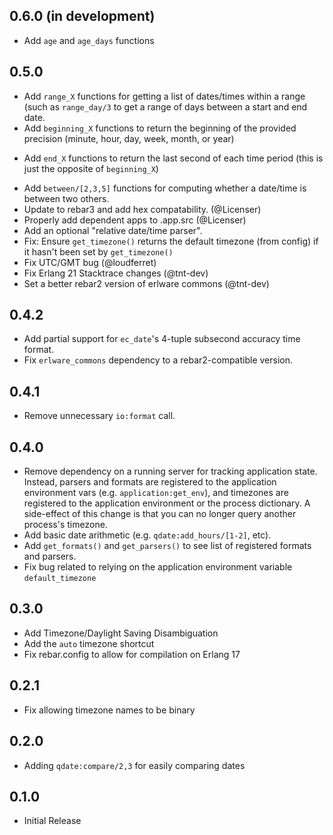 ## 0.6.0 (in development)

* Add `age` and `age_days` functions

## 0.5.0

* Add `range_X` functions for getting a list of dates/times within a range
  (such as `range_day/3` to get a range of days between a start and end date.
* Add `beginning_X` functions to return the beginning of the provided precision
  (minute, hour, day, week, month, or year)
+ Add `end_X` functions to return the last second of each time period (this is
  just the opposite of `beginning_X`)
* Add `between/[2,3,5]` functions for computing whether a date/time is between
  two others.
* Update to rebar3 and add hex compatability. (@Licenser)
* Properly add dependent apps to .app.src (@Licenser)
* Add an optional "relative date/time parser".
* Fix: Ensure `get_timezone()` returns the default timezone (from config) if it
  hasn't been set by `get_timezone()`
* Fix UTC/GMT bug (@loudferret)
* Fix Erlang 21 Stacktrace changes (@tnt-dev)
* Set a better rebar2 version of erlware commons (@tnt-dev)

## 0.4.2

* Add partial support for `ec_date`'s 4-tuple subsecond accuracy time format.
* Fix `erlware_commons` dependency to a rebar2-compatible version.

## 0.4.1

* Remove unnecessary `io:format` call.

## 0.4.0

* Remove dependency on a running server for tracking application state.
  Instead, parsers and formats are registered to the application environment
  vars (e.g. `application:get_env`), and timezones are registered to the
  application environment or the process dictionary. A side-effect of this
  change is that you can no longer query another process's timezone. 
* Add basic date arithmetic (e.g. `qdate:add_hours/[1-2]`, etc).
* Add `get_formats()` and `get_parsers()` to see list of registered formats and
  parsers.
* Fix bug related to relying on the application environment variable
  `default_timezone`

## 0.3.0

* Add Timezone/Daylight Saving Disambiguation
* Add the `auto` timezone shortcut
* Fix rebar.config to allow for compilation on Erlang 17

## 0.2.1

* Fix allowing timezone names to be binary

## 0.2.0

* Adding `qdate:compare/2,3` for easily comparing dates

## 0.1.0

* Initial Release
